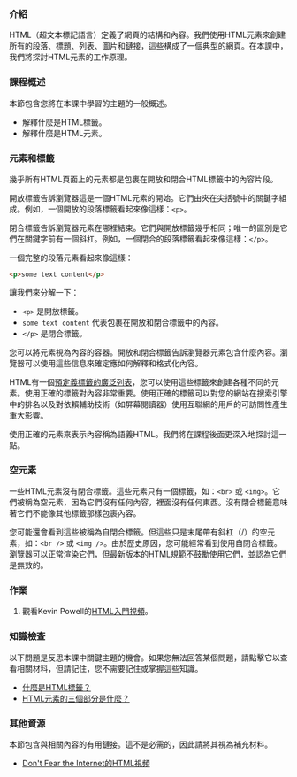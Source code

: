 ### 介紹

HTML（超文本標記語言）定義了網頁的結構和內容。我們使用HTML元素來創建所有的段落、標題、列表、圖片和鏈接，這些構成了一個典型的網頁。在本課中，我們將探討HTML元素的工作原理。

### 課程概述

本節包含您將在本課中學習的主題的一般概述。

- 解釋什麼是HTML標籤。
- 解釋什麼是HTML元素。

### 元素和標籤

幾乎所有HTML頁面上的元素都是包裹在開放和閉合HTML標籤中的內容片段。

開放標籤告訴瀏覽器這是一個HTML元素的開始。它們由夾在尖括號中的關鍵字組成。例如，一個開放的段落標籤看起來像這樣：`<p>`。

閉合標籤告訴瀏覽器元素在哪裡結束。它們與開放標籤幾乎相同；唯一的區別是它們在關鍵字前有一個斜杠。例如，一個閉合的段落標籤看起來像這樣：`</p>`。

一個完整的段落元素看起來像這樣：

```html
<p>some text content</p>
```
讓我們來分解一下：

- `<p>` 是開放標籤。
- `some text content` 代表包裹在開放和閉合標籤中的內容。
- `</p>` 是閉合標籤。

您可以將元素視為內容的容器。開放和閉合標籤告訴瀏覽器元素包含什麼內容。瀏覽器可以使用這些信息來確定應如何解釋和格式化內容。

HTML有一個[預定義標籤的廣泛列表](https://developer.mozilla.org/en-US/docs/Web/HTML/Element)，您可以使用這些標籤來創建各種不同的元素。使用正確的標籤對內容非常重要。使用正確的標籤可以對您的網站在搜索引擎中的排名以及對依賴輔助技術（如屏幕閱讀器）使用互聯網的用戶的可訪問性產生重大影響。

使用正確的元素來表示內容稱為語義HTML。我們將在課程後面更深入地探討這一點。

### 空元素

一些HTML元素沒有閉合標籤。這些元素只有一個標籤，如：`<br>` 或 `<img>`。它們被稱為空元素，因為它們沒有任何內容，裡面沒有任何東西。沒有閉合標籤意味著它們不能像其他標籤那樣包裹內容。

您可能還會看到這些被稱為自閉合標籤。但這些只是末尾帶有斜杠（/）的空元素，如：`<br />` 或 `<img />`。由於歷史原因，您可能經常看到使用自閉合標籤。瀏覽器可以正常渲染它們，但最新版本的HTML規範不鼓勵使用它們，並認為它們是無效的。

### 作業

<div class="lesson-content__panel" markdown="1">

1. 觀看Kevin Powell的[HTML入門視頻](https://www.youtube.com/watch?v=LGQuIIv2RVA)。

</div>

### 知識檢查

以下問題是反思本課中關鍵主題的機會。如果您無法回答某個問題，請點擊它以查看相關材料，但請記住，您不需要記住或掌握這些知識。

- [什麼是HTML標籤？](#elements-and-tags)
- [HTML元素的三個部分是什麼？](#elements-and-tags)

### 其他資源

本節包含與相關內容的有用鏈接。這不是必需的，因此請將其視為補充材料。

- [Don't Fear the Internet的HTML視頻](https://player.vimeo.com/video/24549728)